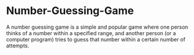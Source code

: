 # Number-Guessing-Game
A number guessing game is a simple and popular game where one person thinks of a number within a specified range, and another person (or a computer program) tries to guess that number within a certain number of attempts. 
